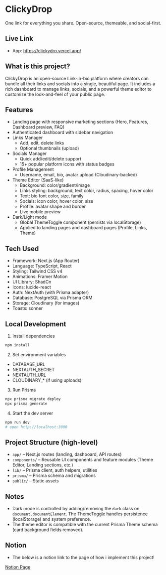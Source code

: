 
# ClickyDrop

One link for everything you share. Open-source, themeable, and social-first.


## Live Link

- App: https://clickydrp.vercel.app/

## What is this project?

ClickyDrop is an open-source Link-in-bio platform where creators can bundle all their links and socials into a single, beautiful page. It includes a rich dashboard to manage links, socials, and a powerful theme editor to customize the look-and-feel of your public page.

## Features

- Landing page with responsive marketing sections (Hero, Features, Dashboard preview, FAQ)
- Authenticated dashboard with sidebar navigation
- Links Manager
  - Add, edit, delete links
  - Optional thumbnails (upload)
- Socials Manager
  - Quick add/edit/delete support
  - 15+ popular platform icons with status badges
- Profile Management
  - Username, email, bio, avatar upload (Cloudinary-backed)
- Theme Editor (SaaS-like)
  - Background: color/gradient/image
  - Links styling: background, text color, radius, spacing, hover color
  - Text: bio font color, size, family
  - Socials: icon color, hover color, size
  - Profile: avatar shape and border
  - Live mobile preview 
- Dark/Light mode
  - Global ThemeToggle component (persists via localStorage)
  - Applied to landing pages and dashboard pages (Profile, Links, Theme)

## Tech Used

- Framework: Next.js (App Router)
- Language: TypeScript, React
- Styling: Tailwind CSS v4
- Animations: Framer Motion
- UI Library: ShadCn
- Icons: lucide-react
- Auth: NextAuth (with Prisma adapter)
- Database: PostgreSQL via Prisma ORM
- Storage: Cloudinary (for images)
- Toasts: sonner

## Local Development

1) Install dependencies
```bash
npm install
```

2) Set environment variables
- DATABASE_URL
- NEXTAUTH_SECRET
- NEXTAUTH_URL
- CLOUDINARY_* (if using uploads)

3) Run Prisma
```bash
npx prisma migrate deploy
npx prisma generate
```

4) Start the dev server
```bash
npm run dev
# open http://localhost:3000
```

## Project Structure (high-level)

- `app/` – Next.js routes (landing, dashboard, API routes)
- `components/` – Reusable UI components and feature modules (Theme Editor, Landing sections, etc.)
- `lib/` – Prisma client, auth helpers, utilities
- `prisma/` – Prisma schema and migrations
- `public/` – Static assets

## Notes

- Dark mode is controlled by adding/removing the `dark` class on `document.documentElement`. The ThemeToggle handles persistence (localStorage) and system preference.
- The theme editor is compatible with the current Prisma Theme schema (card background fields removed).

## Notion

- The below is a notion link to the page of how i implement this project!

[Notion Page](https://hospitable-page-c67.notion.site/v1-27262da32a8d804fa0cbcd51f72327e8)
